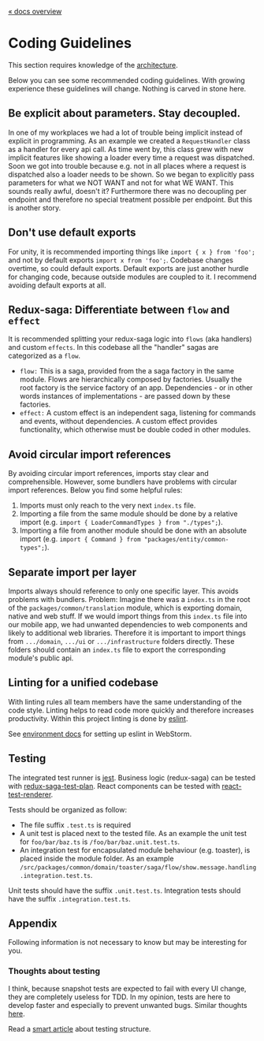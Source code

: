 [« docs overview](../README.md)

# Coding Guidelines
This section requires knowledge of the [architecture](architecture.md).

Below you can see some recommended coding guidelines.
With growing experience these guidelines will change.
Nothing is carved in stone here.

## Be explicit about parameters. Stay decoupled.
In one of my workplaces we had a lot of trouble being implicit instead of explicit in programming.
As an example we created a `RequestHandler` class as a handler for every api call.
As time went by, this class grew with new implicit features like showing a loader every time a request was dispatched.
Soon we got into trouble because e.g. not in all places where a request is dispatched also a loader needs to be shown.
So we began to explicitly pass parameters for what we NOT WANT and not for what WE WANT.
This sounds really awful, doesn't it?
Furthermore there was no decoupling per endpoint and therefore no special treatment possible per endpoint.
But this is another story.

## Don't use default exports
For unity, it is recommended importing things like
`import { x } from 'foo';` and not by default exports `import x from 'foo';`.
Codebase changes overtime, so could default exports.
Default exports are just another hurdle for changing code, because outside modules are coupled to it.
I recommend avoiding default exports at all.

## Redux-saga: Differentiate between `flow` and `effect`
It is recommended splitting your redux-saga logic into `flows` (aka handlers) and custom `effects`.
In this codebase all the "handler" sagas are categorized as a `flow`.
- `flow:` This is a saga, provided from the a saga factory in the same module.
Flows are hierarchically composed by factories. Usually the root factory is the service factory of an app.
Dependencies - or in other words instances of implementations - are passed down by these factories.
- `effect:` A custom effect is an independent saga, listening for commands and events, without dependencies.
A custom effect provides functionality, which otherwise must be double coded in other modules.

## Avoid circular import references
By avoiding circular import references, imports stay clear and comprehensible.
However, some bundlers have problems with circular import references. Below you find some helpful rules:
1. Imports must only reach to the very next `index.ts` file.
2. Importing a file from the same module should be done by a relative import (e.g. `import { LoaderCommandTypes } from "./types";`).
3. Importing a file from another module should be done with an absolute import (e.g. `import { Command } from "packages/entity/common-types";`).

## Separate import per layer
Imports always should reference to only one specific layer. This avoids problems with bundlers.
Problem: Imagine there was a `index.ts` in the root of the `packages/common/translation` module,
which is exporting domain, native and web stuff.
If we would import things from this `index.ts` file into our mobile app,
we had unwanted dependencies to web components and likely to additional web libraries.
Therefore it is important to import things from `.../domain`, `.../ui` or `.../infrastructure` folders directly.
These folders should contain an `index.ts` file to export the corresponding module's public api.

## Linting for a unified codebase
With linting rules all team members have the same understanding of the code style.
Linting helps to read code more quickly and therefore increases productivity.
Within this project linting is done by [eslint](https://eslint.org/).

See [environment docs](environment.md) for setting up eslint in WebStorm.

## Testing
The integrated test runner is [jest](http://jestjs.io).
Business logic (redux-saga) can be tested with [redux-saga-test-plan](https://www.npmjs.com/package/redux-saga-test-plan).
React components can be tested with [react-test-renderer](https://reactjs.org/docs/test-renderer.html).

Tests should be organized as follow:
- The file suffix `.test.ts` is required
- A unit test is placed next to the tested file. As an example the unit test for `foo/bar/baz.ts` is `/foo/bar/baz.unit.test.ts`.
- An integration test for encapsulated module behaviour (e.g. toaster), is placed inside the module folder. As an example `/src/packages/common/domain/toaster/saga/flow/show.message.handling.integration.test.ts`.

Unit tests should have the suffix `.unit.test.ts`. Integration tests should have the suffix `.integration.test.ts`.

## Appendix
Following information is not necessary to know but may be interesting for you.

### Thoughts about testing
I think, because snapshot tests are expected to fail with every UI change, they are completely useless for TDD.
In my opinion, tests are here to develop faster and especially to prevent unwanted bugs.
Similar thoughts [here](https://medium.com/@tomgold_48918/why-i-stopped-using-snapshot-testing-with-jest-3279fe41ffb2).

Read a [smart article](https://medium.com/@JeffLombardJr/organizing-tests-in-jest-17fc431ff850) about testing structure.
